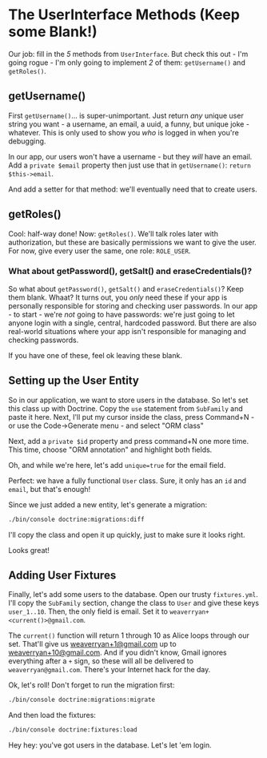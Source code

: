 # The UserInterface Methods (Keep some Blank!)

Our job: fill in the *5* methods from `UserInterface`. But check this out - I'm
going rogue - I'm only going to implement *2* of them: `getUsername()` and `getRoles()`.

## getUsername()

First `getUsername()`... is super-unimportant. Just return *any* unique user string
you want - a username, an email, a uuid, a funny, but unique joke - whatever. This
is only used to show you *who* is logged in when you're debugging.

In our app, our users won't have a username - but they *will* have an email. Add a
`private $email` property then just use that in `getUsername()`: `return $this->email`.

And add a setter for that method: we'll eventually need that to create users.

## getRoles()

Cool: half-way done! Now: `getRoles()`. We'll talk roles later with authorization,
but these are basically permissions we want to give the user. For now, give every
user the same, one role: `ROLE_USER`.

### What about getPassword(), getSalt() and eraseCredentials()?

So what about `getPassword()`, `getSalt()` and `eraseCredentials()`? Keep them blank.
Whaat? It turns out, you *only* need these if your app is personally responsible
for storing and checking user passwords. In our app - to start - we're *not* going
to have passwords: we're just going to let anyone login with a single, central, hardcoded
password. But there are also real-world situations where your app isn't responsible
for managing and checking passwords.

If you have one of these, feel ok leaving these blank.

## Setting up the User Entity

So in our application, we want to store users in the database. So let's set this
class up with Doctrine. Copy the `use` statement from `SubFamily` and paste it here.
Next, I'll put my cursor inside the class, press Command+N - or use the Code->Generate
menu - and select "ORM class"

Next, add a `private $id` property and press command+N one more time. This time,
choose "ORM annotation" and highlight both fields.

Oh, and while we're here, let's add `unique=true` for the email field.

Perfect: we have a fully functional `User` class. Sure, it only has an `id` and
`email`, but that's enough!

Since we just added a new entity, let's generate a migration:

```bash
./bin/console doctrine:migrations:diff
```

I'll copy the class and open it up quickly, just to make sure it looks right.

Looks great!

## Adding User Fixtures

Finally, let's add some users to the database. Open our trusty `fixtures.yml`.
I'll copy the `SubFamily` section, change the class to `User` and give these keys
`user_1..10`. Then, the only field is email. Set it to `weaverryan+<current()>@gmail.com`.

The `current()` function will return 1 through 10 as Alice loops through our set.
That'll give us weaverryan+1@gmail.com up to weaverryan+10@gmail.com. And if you
didn't know, Gmail ignores everything after a `+` sign, so these will all be delivered
to `weaverryan@gmail.com`. There's your Internet hack for the day.

Ok, let's roll! Don't forget to run the migration first:

```bash
./bin/console doctrine:migrations:migrate
```

And then load the fixtures:

```bash
./bin/console doctrine:fixtures:load
```

Hey hey: you've got users in the database. Let's let 'em login.

